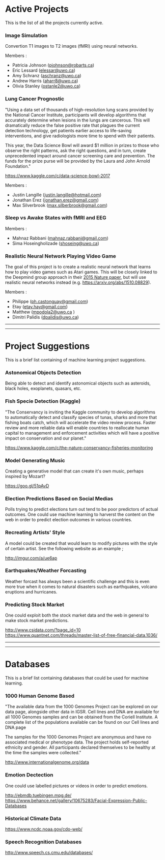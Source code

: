# Active Projects

This is the list of all the projects currently active. 

### Image Simulation
Convertion T1 images to T2 images (fMRI) using neural networks.  

Members :
 + Patricia Johnson (pjohnson@robarts.ca)
 + Eric Lessard (elessar@uwo.ca)
 + Amy Schranz (aschranz@uwo.ca)
 + Andrew Harris (aharr8@uwo.ca)
 + Olivia Stanley (ostanle2@uwo.ca)


### Lung Cancer Prognostic

"Using a data set of thousands of high-resolution lung scans provided by the National Cancer Institute, participants will develop algorithms that accurately determine when lesions in the lungs are cancerous. This will dramatically reduce the false positive rate that plagues the current detection technology, get patients earlier access to life-saving interventions, and give radiologists more time to spend with their patients.

This year, the Data Science Bowl will award $1 million in prizes to those who observe the right patterns, ask the right questions, and in turn, create unprecedented impact around cancer screening care and prevention. The funds for the prize purse will be provided by the Laura and John Arnold Foundation."

https://www.kaggle.com/c/data-science-bowl-2017

Members :
  + Justin Langille (justin.langille@hotmail.com)
  + Jonathan Erez (jonathan.erez@gmail.com)
  + Max Silverbrook (max.silberbrook@gmail.com)
  

### Sleep vs Awake States with fMRI and EEG

Members :
 + Mahnaz Rabbani (mahnaz.rabbani@gmail.com)
 + Sima Hoseingholizade (shoseing@uwo.ca)


### Realistic Neural Network Playing Video Game
The goal of this project is to create a realistic neural network that learns how to play video games such as Atari games. This will be closely linked to the Deepmind group approach in their [2015 Nature paper](http://www.nature.com/nature/journal/v518/n7540/full/nature14236.html), but will use realistic neural networks instead (e.g. https://arxiv.org/abs/1510.08829). 

Members : 
  + Philippe (ph.castonguay@gmail.com)
  + Etay (etay.hay@gmail.com)
  + Matthew (mpodola2@uwo.ca )
  + Dimitri Palidis (dpalidis@uwo.ca)

___
___


# Project Suggestions
This is a brief list containing of machine learning project suggestions.

### Astonomical Objects Detection
Being able to detect and identify astonomical objects such as asteroids, black holes, exoplanets, quasars, etc. 

### Fish Specie Detection (Kaggle)

"The Conservancy is inviting the Kaggle community to develop algorithms to automatically detect and classify species of tunas, sharks and more that fishing boats catch, which will accelerate the video review process. Faster review and more reliable data will enable countries to reallocate human capital to management and enforcement activities which will have a positive impact on conservation and our planet."

https://www.kaggle.com/c/the-nature-conservancy-fisheries-monitoring


### Model Generating Music

Creating a generative model that can create it's own music, perhaps inspired by Mozart?

https://goo.gl/51pAvD 


### Election Predictions Based on Social Medias

Polls trying to predict elections turn out tend to be poor predictors of actual outcomes. One could use machine learning to harverst the content on the web in order to predict election outcomes in various countries. 


### Recreating Artists' Style

A model could be created that would learn to modify pictures with the style of certain artist. See the following website as an example ; 

http://imgur.com/a/ue6ap


### Earthquakes/Weather Forcasting 

Weather forcast has always been a scientific challenge and this is even more true when it comes to natural disasters such as earthquakes, volcano eruptions and hurricanes. 



### Predicting Stock Market

One could exploit both the stock market data and the web in general to make stock market predictions.

http://www.csidata.com/?page_id=10
https://www.quantnet.com/threads/master-list-of-free-financial-data.1036/

___
___


# Databases
This is a brief list containing databases that could be used for machine learning.

### 1000 Human Genome Based 

"The available data from the 1000 Genomes Project can be explored on our data page, alongside other data in IGSR. Cell lines and DNA are available for all 1000 Genomes samples and can be obtained from the Coriell Institute. A complete list of the populations available can be found on our Cell lines and DNA page

The samples for the 1000 Genomes Project are anonymous and have no associated medical or phenotype data. The project holds self-reported ethnicity and gender. All participants declared themselves to be healthy at the time the samples were collected."

http://www.internationalgenome.org/data


### Emotion Dectection

One could use labelled pictures or videos in order to predict emotions.

http://ebmdb.tuebingen.mpg.de/
https://www.behance.net/gallery/10675283/Facial-Expression-Public-Databases


### Historical Climate Data

https://www.ncdc.noaa.gov/cdo-web/


### Speech Recognition Databases

http://www.speech.cs.cmu.edu/databases/
